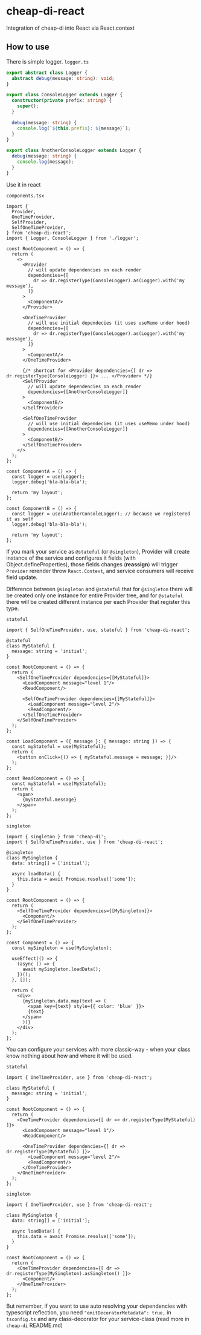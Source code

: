 # cheap-di-react
Integration of cheap-di into React via React.context

## How to use

There is simple logger.
`logger.ts`
```ts
export abstract class Logger {
  abstract debug(message: string): void;
}

export class ConsoleLogger extends Logger {
  constructor(private prefix: string) {
    super();
  }

  debug(message: string) {
    console.log(`${this.prefix}: ${message}`);
  }
}

export class AnotherConsoleLogger extends Logger {
  debug(message: string) {
    console.log(message);
  }
}
```

Use it in react

`components.tsx`
```tsx
import {
  Provider,
  OneTimeProvider,
  SelfProvider,
  SelfOneTimeProvider,
} from 'cheap-di-react';
import { Logger, ConsoleLogger } from './logger';

const RootComponent = () => {
  return (
    <>
      <Provider
        // will update dependencies on each render
        dependencies={[
          dr => dr.registerType(ConsoleLogger).as(Logger).with('my message'),
        ]}
      >
        <ComponentA/>
      </Provider>

      <OneTimeProvider
        // will use initial dependecies (it uses useMemo under hood)
        dependencies={[
          dr => dr.registerType(ConsoleLogger).as(Logger).with('my message'),
        ]}
      >
        <ComponentA/>
      </OneTimeProvider>

      {/* shortcut for <Provider dependencies={[ dr => dr.registerType(ConsoleLogger) ]}> ... </Provider> */}
      <SelfProvider
        // will update dependencies on each render
        dependencies={[AnotherConsoleLogger]}
      >
        <ComponentB/>
      </SelfProvider>

      <SelfOneTimeProvider
        // will use initial dependecies (it uses useMemo under hood)
        dependencies={[AnotherConsoleLogger]}
      >
        <ComponentB/>
      </SelfOneTimeProvider>
    </>
  );
};

const ComponentA = () => {
  const logger = use(Logger);
  logger.debug('bla-bla-bla');

  return 'my layout';
};

const ComponentB = () => {
  const logger = use(AnotherConsoleLogger); // because we registered it as self
  logger.debug('bla-bla-bla');

  return 'my layout';
};
```

If you mark your service as `@stateful` (or `@singleton`), Provider will create instance of the service and configures
it fields (with Object.defineProperties), those fields changes (<b>reassign</b>) will trigger `Provider` rerender throw 
`React.Context`, and service consumers will receive field update.

Difference between `@singleton` and `@stateful` that for `@singleton` there will be created only one instance for entire 
Provider tree, and for `@stateful` there will be created different instance per each Provider that register this type.

`stateful`
```tsx
import { SelfOneTimeProvider, use, stateful } from 'cheap-di-react';

@stateful
class MyStateful {
  message: string = 'initial';
}

const RootComponent = () => {
  return (
    <SelfOneTimeProvider dependencies={[MyStateful]}>
      <LoadComponent message="level 1"/>
      <ReadComponent/>

      <SelfOneTimeProvider dependencies={[MyStateful]}>
        <LoadComponent message="level 2"/>
        <ReadComponent/>
      </SelfOneTimeProvider>
    </SelfOneTimeProvider>
  );
};

const LoadComponent = ({ message }: { message: string }) => {
  const myStateful = use(MyStateful);
  return (
    <button onClick={() => { myStateful.message = message; }}/>
  );
};

const ReadComponent = () => {
  const myStateful = use(MyStateful);
  return (
    <span>
      {myStateful.message}
    </span>
  );
};
```

`singleton`
```tsx
import { singleton } from 'cheap-di';
import { SelfOneTimeProvider, use } from 'cheap-di-react';

@singleton
class MySingleton {
  data: string[] = ['initial'];

  async loadData() {
    this.data = await Promise.resolve(['some']);
  }
}

const RootComponent = () => {
  return (
    <SelfOneTimeProvider dependencies={[MySingleton]}>
      <Component/>
    </SelfOneTimeProvider>
  );
};

const Component = () => {
  const mySingleton = use(MySingleton);

  useEffect(() => {
    (async () => {
      await mySingleton.loadData();
    })();
  }, []);

  return (
    <div>
      {mySingleton.data.map(text => (
        <span key={text} style={{ color: 'blue' }}>
        {text}
      </span>
      ))}
    </div>
  );
};
```

You can configure your services with more classic-way - when your class know nothing about how and where it will be
used. 

`stateful`
```tsx
import { OneTimeProvider, use } from 'cheap-di-react';

class MyStateful {
  message: string = 'initial';
}

const RootComponent = () => {
  return (
    <OneTimeProvider dependencies={[ dr => dr.registerType(MyStateful) ]}>
      <LoadComponent message="level 1"/>
      <ReadComponent/>

      <OneTimeProvider dependencies={[ dr => dr.registerType(MyStateful) ]}>
        <LoadComponent message="level 2"/>
        <ReadComponent/>
      </OneTimeProvider>
    </OneTimeProvider>
  );
};
```

`singleton`
```tsx
import { OneTimeProvider, use } from 'cheap-di-react';

class MySingleton {
  data: string[] = ['initial'];

  async loadData() {
    this.data = await Promise.resolve(['some']);
  }
}

const RootComponent = () => {
  return (
    <OneTimeProvider dependencies={[ dr => dr.registerType(MySingleton).asSingleton() ]}>
      <Component/>
    </OneTimeProvider>
  );
};
```

But remember, if you want to use auto resolving your dependencies with typescript reflection, you need
`"emitDecoratorMetadata": true,` in `tsconfig.ts` and any class-decorator for your service-class (read more in 
`cheap-di` README.md)
